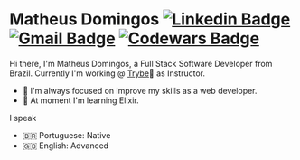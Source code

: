 # Matheus Domingos [![Linkedin Badge](https://img.shields.io/badge/-matheusysd-blue?style=flat-square&logo=Linkedin&logoColor=white&link=https://www.linkedin.com/in/matheusysd/)](https://www.linkedin.com/in/matheusysd/) [![Gmail Badge](https://img.shields.io/badge/-matheusysd@gmail.com-c14438?style=flat-square&logo=Gmail&logoColor=white&link=mailto:matheusysd@gmail.com)](mailto:matheusysd@gmail.com) [![Codewars Badge](https://www.codewars.com/users/matheusysd/badges/micro)](https://www.codewars.com/users/matheusysd/badges/micro)

<!--
**matheusysd/matheusysd** is a ✨ _special_ ✨ repository because its `README.md` (this file) appears on your GitHub profile.
Here are some ideas to get you started:

- 🔭 I’m currently working on ...
- 🌱 I’m currently learning ...
- 👯 I’m looking to collaborate on ...
- 🤔 I’m looking for help with ...
- 💬 Ask me about ...
- 📫 How to reach me: ...
- 😄 Pronouns: ...
- ⚡ Fun fact: ...
-->


Hi there, I'm Matheus Domingos, a Full Stack Software Developer from Brazil. Currently I'm working @ [Trybe](https://www.betrybe.com/):rocket: as Instructor.

- 🔭 I'm always focused on improve my skills as a web developer.
- 🌱 At moment I'm learning Elixir.

I speak
  - 🇧🇷 Portuguese: Native
  - 🇬🇧 English: Advanced

<!-- Languages, tools and frameworks:
<p align="left">
  <code>
    <img src="https://devicons.github.io/devicon/devicon.git/icons/html5/html5-original-wordmark.svg" alt="html5" height="40"/> 
    <img src="https://devicons.github.io/devicon/devicon.git/icons/css3/css3-original-wordmark.svg" alt="css3" height="40" /> 
    <img src="https://devicons.github.io/devicon/devicon.git/icons/javascript/javascript-original.svg" alt="javascript" height="40"/> 
    <img src="https://www.learnstorybook.com/intro-to-storybook/logo-jest.png" alt="jest" height="40" />
    <img src="https://devicons.github.io/devicon/devicon.git/icons/react/react-original-wordmark.svg" alt="react" height="40" /> 
    <img src="https://devicons.github.io/devicon/devicon.git/icons/redux/redux-original.svg" alt="redux" height="40" /> 
    <img src="https://devicons.github.io/devicon/devicon.git/icons/mysql/mysql-original-wordmark.svg" alt="mysql" height="40" /> 
    <img src="https://devicons.github.io/devicon/devicon.git/icons/mongodb/mongodb-original-wordmark.svg" alt="mongodb" height="40"/> 
    <img src="https://devicons.github.io/devicon/devicon.git/icons/nodejs/nodejs-original-wordmark.svg" alt="nodejs" height="40"/> 
    <img src="https://devicons.github.io/devicon/devicon.git/icons/express/express-original-wordmark.svg" alt="express" height="40" /> 
    <img src="https://devicons.github.io/devicon/devicon.git/icons/linux/linux-original.svg" alt="linux" height="40" />
    <img src="https://devicons.github.io/devicon/devicon.git/icons/git/git-original.svg" alt="git" height="40"/> 
    <img src="https://devicons.github.io/devicon/devicon.git/icons/heroku/heroku-plain.svg" alt="heroku" height="40" />
  </code>
</p>

<p>
    <img align="left" src="https://github-readme-stats.vercel.app/api/top-langs/?username=matheusysd&layout=compact&theme=dark&title_color=268bd2" alt="matheusysd" width="400" />
</p>
<p>
    <img align="center" src="https://github-readme-stats.vercel.app/api?username=matheusysd&count_private=true&show_icons=true&theme=dark&icon_color=268bd2&title_color=268bd2" alt="matheusysd" width="400"/>
</p>
 -->

